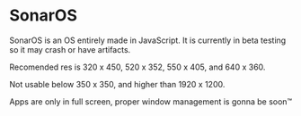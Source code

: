 # SonarOS 
SonarOS is an OS entirely made in JavaScript. It is currently in beta testing so it may crash or have artifacts.

Recomended res is 320 x 450, 520 x 352, 550 x 405, and 640 x 360.

Not usable below 350 x 350, and higher than 1920 x 1200.

Apps are only in full screen, proper window management is gonna be soon:tm:

